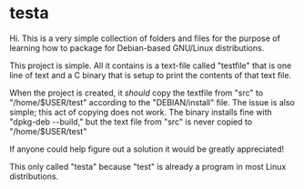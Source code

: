 # testa
Hi. This is a very simple collection of folders and files for the purpose of learning how to package for Debian-based GNU/Linux distributions.

This project is simple. All it contains is a text-file called "testfile" that is one line of text and a C binary that is setup to print the contents of that text file.

When the project is created, it *should* copy the textfile from "src" to "/home/$USER/test" according to the "DEBIAN/install" file.
The issue is also simple; this act of copying does not work. The binary installs fine with "dpkg-deb --build," but the text file from "src" is never copied to "/home/$USER/test"

If anyone could help figure out a solution it would be greatly appreciated!

This only called "testa" because "test" is already a program in most Linux distributions.
